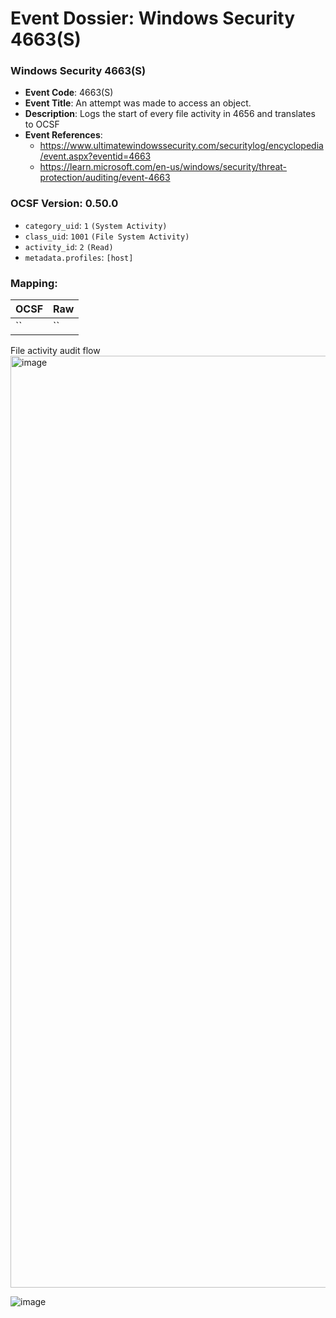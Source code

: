 # Event Dossier: Windows Security 4663(S)
### Windows Security 4663(S)
- **Event Code**: 4663(S)
- **Event Title**: An attempt was made to access an object.
- **Description**: Logs the start of every file activity in 4656 and translates to OCSF
- **Event References**:
   - https://www.ultimatewindowssecurity.com/securitylog/encyclopedia/event.aspx?eventid=4663
  - https://learn.microsoft.com/en-us/windows/security/threat-protection/auditing/event-4663 




 ### OCSF Version: 0.50.0
 - `category_uid`: `1` `(System Activity)`
 - `class_uid`: `1001` `(File System Activity)`
 - `activity_id`: `2` `(Read)`
 - `metadata.profiles`: `[host]`

 ### Mapping:
 
| OCSF                       | Raw                                                                                                                      |
| -------------------------- | ------------------------------------------------------------------------------------------------------------------------ |
| ``                         | ``                                                                                                                       |

File activity audit flow
<img width="1491" alt="image" src="https://user-images.githubusercontent.com/122571503/214717883-11600fd8-843f-4908-866a-516a817c6a5e.png">


![image](https://user-images.githubusercontent.com/122571503/214729972-9e8e4229-c291-4529-891b-e2ef4895a776.png)

 </Event>

